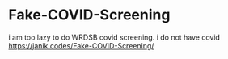 # Fake-COVID-Screening
i am too lazy to do WRDSB covid screening. i do not have covid
https://janik.codes/Fake-COVID-Screening/
